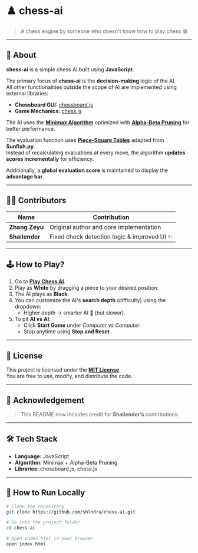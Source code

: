 # ♟️ chess-ai

> A chess engine by someone who doesn't know how to play chess 😄  

---

## 📌 About

**chess-ai** is a simple chess AI built using **JavaScript**.

The primary focus of **chess-ai** is the **decision-making** logic of the AI.  
All other functionalities outside the scope of AI are implemented using external libraries:

- **Chessboard GUI:** [chessboard.js](https://chessboardjs.com/)
- **Game Mechanics:** [chess.js](https://github.com/jhlywa/chess.js)

The AI uses the **[Minimax Algorithm](https://en.wikipedia.org/wiki/Minimax)** optimized with **[Alpha-Beta Pruning](https://en.wikipedia.org/wiki/Alpha%E2%80%93beta_pruning)** for better performance.  

The evaluation function uses **[Piece-Square Tables](https://www.chessprogramming.org/Piece-Square_Tables)** adapted from **Sunfish.py**.  
Instead of recalculating evaluations at every move, the algorithm **updates scores incrementally** for efficiency.  

Additionally, a **global evaluation score** is maintained to display the **advantage bar**.

---

## 👨‍💻 Contributors

| Name           | Contribution                                    |
|---------------|--------------------------------------------------|
| **Zhang Zeyu** | Original author and core implementation          |
| **Shailender** | Fixed check detection logic & improved UI ✨      |

---

## 🕹️ How to Play?

1. Go to **[Play Chess AI](https://shlndra.github.io/chess-ai/ )**.
2. Play as **White** by dragging a piece to your desired position.
3. The AI plays as **Black**.
4. You can customize the AI's **search depth** (difficulty) using the dropdown:
   - Higher depth → smarter AI 🤖 (but slower).
5. To pit **AI vs AI**:
   - Click **Start Game** under *Computer vs Computer*.
   - Stop anytime using **Stop and Reset**.

---

## 📜 License

This project is licensed under the **[MIT License](LICENSE)**.  
You are free to use, modify, and distribute the code.

---

## 🙌 Acknowledgement

> This README now includes credit for **Shailender’s** contributions.

---

## 🛠️ Tech Stack

- **Language:** JavaScript
- **Algorithm:** Minimax + Alpha-Beta Pruning
- **Libraries:** chessboard.js, chess.js

---

## 🚀 How to Run Locally

```bash
# Clone the repository
git clone https://github.com/shlndra/chess-ai.git

# Go into the project folder
cd chess-ai

# Open index.html in your browser
open index.html
